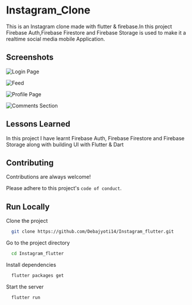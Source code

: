 
# Instagram_Clone

This is an Instagram clone made with flutter & firebase.In this project Firebase Auth,Firebase Firestore and Firebase Storage is used to make it a realtime social media mobile Application.


## Screenshots

![Login Page](https://user-images.githubusercontent.com/91759192/174604554-0c715d3f-74dc-463d-b638-f5da7de2a171.png)

![Feed](https://user-images.githubusercontent.com/91759192/174604816-bec821ba-0293-4dcf-be58-64f61b1d8fe2.png)

![Profile Page](https://user-images.githubusercontent.com/91759192/174604978-098e68b8-aa7d-4d3e-a077-1d5efecc33b0.png)

![Comments Section](https://user-images.githubusercontent.com/91759192/174605055-3713d265-858b-4647-99c0-fcdc636c6999.png)


## Lessons Learned

In this project I have learnt Firebase Auth, Firebase Firestore and Firebase Storage along with building UI with Flutter & Dart


## Contributing

Contributions are always welcome!

Please adhere to this project's `code of conduct`.


## Run Locally

Clone the project

```bash
  git clone https://github.com/Debajyoti14/Instagram_flutter.git
```

Go to the project directory

```bash
  cd Instagram_flutter
```

Install dependencies

```bash
  flutter packages get
```

Start the server

```bash
  flutter run
```

